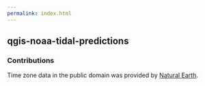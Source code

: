 ```yaml
---
permalink: index.html
---
```

## qgis-noaa-tidal-predictions

### Contributions

Time zone data in the public domain was provided by [Natural Earth](https://www.naturalearthdata.com/downloads/10m-cultural-vectors/timezones/).